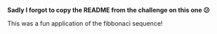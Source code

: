 **Sadly I forgot to copy the README from the challenge on this one 😕**

This was a fun application of the fibbonaci sequence!
